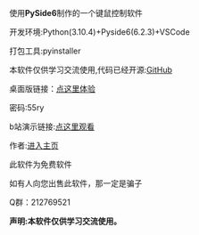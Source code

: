 使用**PySide6**制作的一个键鼠控制软件

开发环境:Python(3.10.4)+Pyside6(6.2.3)+VSCode

打包工具:pyinstaller

本软件仅供学习交流使用,代码已经开源:<a href="https://github.com/yuerfive/Mouse-and-keyboard-control">GitHub</a>

桌面版链接：<a href="https://wwz.lanzoul.com/b0377wa8d">点这里体验</a>

密码:55ry

b站演示链接:<a href="https://www.bilibili.com/video/BV1VY4y1w7gC">点这里观看</a>

作者:<a href="https://space.bilibili.com/1617626133">进入主页</a>

此软件为免费软件

如有人向您出售此软件，那一定是骗子

Q群：212769521

**声明:本软件仅供学习交流使用。**
